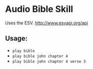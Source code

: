 # Audio Bible Skill
Uses the ESV.  http://www.esvapi.org/api

## Usage:
* `play bible`
* `play bible john chapter 4`
* `play bible john chapter 4 verse 3`
